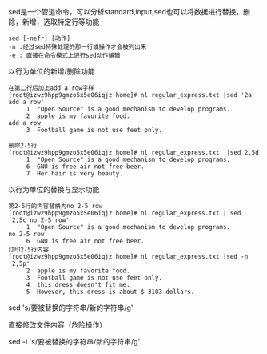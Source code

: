 sed是一个管道命令，可以分析standard,input;sed也可以将数据进行替换，删除，新增，选取特定行等功能

````
sed [-nefr] [动作]
-n :经过sed特殊处理的那一行或操作才会被列出来
-e : 直接在命令模式上进行sed动作编辑

````

以行为单位的新增/删除功能

````
在第二行后加上add a row字样
[root@izwz9hpp9gmzo5x5e06iqjz home]# nl regular_express.txt |sed '2a  add a row'
     1	"Open Source" is a good mechanism to develop programs.
     2	apple is my favorite food.
add a row
     3	Football game is not use feet only.

````

````
删除2-5行
[root@izwz9hpp9gmzo5x5e06iqjz home]# nl regular_express.txt  |sed 2,5d
     1	"Open Source" is a good mechanism to develop programs.
     6	GNU is free air not free beer.
     7	Her hair is very beauty.

````

以行为单位的替换与显示功能

````
第2-5行的内容替换为no 2-5 row
[root@izwz9hpp9gmzo5x5e06iqjz home]# nl regular_express.txt | sed '2,5c no 2-5 row'
     1	"Open Source" is a good mechanism to develop programs.
no 2-5 row
     6	GNU is free air not free beer.
打印2-5行内容
[root@izwz9hpp9gmzo5x5e06iqjz home]# nl regular_express.txt |sed -n '2,5p'
     2	apple is my favorite food.
     3	Football game is not use feet only.
     4	this dress doesn't fit me.
     5	However, this dress is about $ 3183 dollars.
````

sed  's/要被替换的字符串/新的字符串/g'

直接修改文件内容（危险操作）

sed  -i   's/要被替换的字符串/新的字符串/g'

